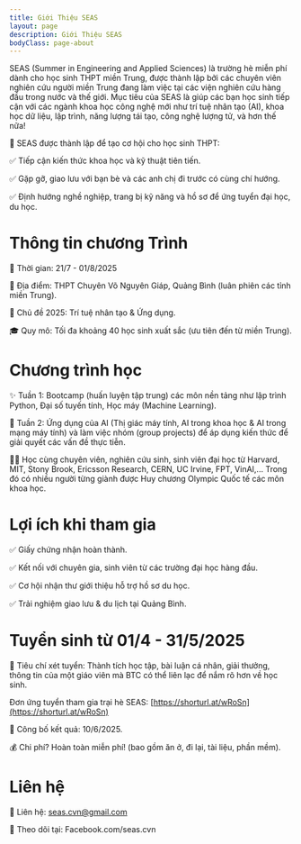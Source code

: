```yaml
---
title: Giới Thiệu SEAS
layout: page
description: Giới Thiệu SEAS 
bodyClass: page-about
---
```


SEAS (Summer in Engineering and Applied Sciences) là trường hè miễn phí dành cho học sinh THPT miền Trung, được thành lập bởi các chuyên viên nghiên cứu người miền Trung đang làm việc tại các viện nghiên cứu hàng đầu trong nước và thế giới. Mục tiêu của SEAS là giúp các bạn học sinh tiếp cận với các ngành khoa học công nghệ mới như trí tuệ nhân tạo (AI), khoa học dữ liệu, lập trình, năng lượng tái tạo, công nghệ lượng tử, và hơn thế nữa!

📌 SEAS được thành lập để tạo cơ hội cho học sinh THPT:

✅ Tiếp cận kiến thức khoa học và kỹ thuật tiên tiến.

✅ Gặp gỡ, giao lưu với bạn bè và các anh chị đi trước có cùng chí hướng.

✅ Định hướng nghề nghiệp, trang bị kỹ năng và hồ sơ để ứng tuyển đại học, du học.

# Thông tin chương Trình

📅 Thời gian: 21/7 - 01/8/2025

📍 Địa điểm: THPT Chuyên Võ Nguyên Giáp, Quảng Bình (luân phiên các tỉnh miền Trung).

🎯 Chủ đề 2025: Trí tuệ nhân tạo & Ứng dụng.

🎓 Quy mô: Tối đa khoảng 40 học sinh xuất sắc (ưu tiên đến từ miền Trung).

# Chương trình học
✨ Tuần 1: Bootcamp (huấn luyện tập trung) các môn nền tảng như lập trình Python, Đại số tuyến tính, Học máy (Machine Learning).

🚀 Tuần 2: Ứng dụng của AI (Thị giác máy tính, AI trong khoa học & AI trong mạng máy tính) và làm việc nhóm (group projects) để áp dụng kiến thức để giải quyết các vấn đề thực tiễn.

👩‍🏫 Học cùng chuyên viên, nghiên cứu sinh, sinh viên đại học từ Harvard, MIT, Stony Brook, Ericsson Research, CERN, UC Irvine, FPT, VinAI,... Trong đó có nhiều người từng giành được Huy chương Olympic Quốc tế các môn khoa học. 

# Lợi ích khi tham gia
✅ Giấy chứng nhận hoàn thành.

✅ Kết nối với chuyên gia, sinh viên từ các trường đại học hàng đầu.

✅ Cơ hội nhận thư giới thiệu hỗ trợ hồ sơ du học.

✅ Trải nghiệm giao lưu & du lịch tại Quảng Bình.

# Tuyển sinh từ 01/4 - 31/5/2025
📌 Tiêu chí xét tuyển: Thành tích học tập, bài luận cá nhân, giải thưởng, thông tin của một giáo viên mà BTC có thể liên lạc để nắm rõ hơn về học sinh.

Đơn ứng tuyển tham gia trại hè SEAS: [https://shorturl.at/wRoSn](https://shorturl.at/wRoSn)

📅 Công bố kết quả: 10/6/2025.

💰 Chi phí? Hoàn toàn miễn phí! (bao gồm ăn ở, đi lại, tài liệu, phần mềm).

# Liên hệ 

📩 Liên hệ: seas.cvn@gmail.com

📲 Theo dõi tại: Facebook.com/seas.cvn
